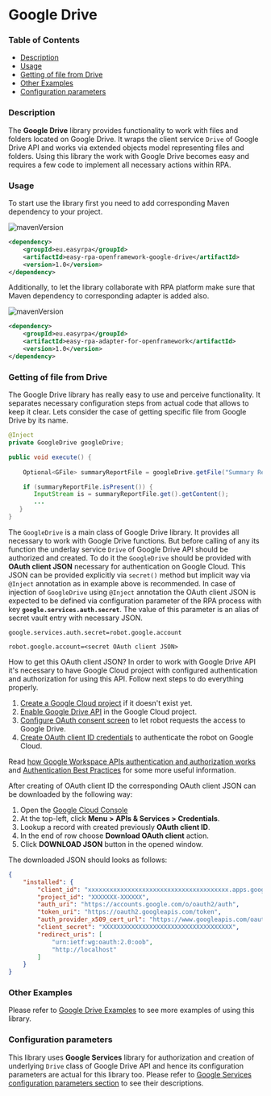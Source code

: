 # Google Drive

### Table of Contents
* [Description](#description)
* [Usage](#usage)
* [Getting of file from Drive](#getting-of-file-from-drive)
* [Other Examples](#other-examples)
* [Configuration parameters](#configuration-parameters)

### Description

The **Google Drive** library provides functionality to work with files and folders located on Google Drive. It wraps 
the client service `Drive` of Google Drive API and works via extended objects model representing files and folders.
Using this library the work with Google Drive becomes easy and requires a few code to implement all necessary actions 
within RPA.

### Usage

To start use the library first you need to add corresponding Maven dependency to your project.

![mavenVersion](https://img.shields.io/maven-central/v/eu.easyrpa/easy-rpa-openframework-google-drive)
```xml
<dependency>
    <groupId>eu.easyrpa</groupId>
    <artifactId>easy-rpa-openframework-google-drive</artifactId>
    <version>1.0</version>
</dependency>
```

Additionally, to let the library collaborate with RPA platform make sure that Maven dependency to corresponding adapter 
is added also. 

![mavenVersion](https://img.shields.io/maven-central/v/eu.easyrpa/easy-rpa-adapter-for-openframework)
```xml
<dependency>
    <groupId>eu.easyrpa</groupId>
    <artifactId>easy-rpa-adapter-for-openframework</artifactId>
    <version>1.0</version>
</dependency>
```

### Getting of file from Drive

The Google Drive library has really easy to use and perceive functionality. It separates necessary configuration steps 
from actual code that allows to keep it clear. Lets consider the case of getting specific file from Google Drive by 
its name.    
```Java
@Inject
private GoogleDrive googleDrive;

public void execute() {
    
    Optional<GFile> summaryReportFile = googleDrive.getFile("Summary Report");

    if (summaryReportFile.isPresent()) {
       InputStream is = summaryReportFile.get().getContent();
       ...
   }
}
```

The `GoogleDrive` is a main class of Google Drive library. It provides all necessary to work with Google Drive
functions. But before calling of any its function the underlay service `Drive` of Google Drive API should be authorized
and created. To do it the `GoogleDrive` should be provided with **OAuth client JSON** necessary for authentication on 
Google Cloud. This JSON can be provided explicitly via `secret()` method but implicit way via `@Inject` annotation 
as in example above is recommended. In case of injection of `GoogleDrive` using `@Inject` annotation the OAuth client 
JSON is expected to be defined via configuration parameter of the RPA process with key **`google.services.auth.secret`**. 
The value of this parameter is an alias of secret vault entry with necessary JSON. 
 ```properties
 google.services.auth.secret=robot.google.account
 ``` 

 ```properties
 robot.google.account=<secret OAuth client JSON>
 ``` 

How to get this OAuth client JSON? In order to work with Google Drive API it's necessary to have Google Cloud 
project with configured authentication and authorization for using this API. Follow next steps to do everything 
properly.

1. [Create a Google Cloud project][create_project_link] if it doesn't exist yet. 
2. [Enable Google Drive API][enable_apis_link] in the Google Cloud project.
3. [Configure OAuth consent screen][configure_oauth_consent_link] to let robot requests the access to Google Drive.
4. [Create OAuth client ID credentials][create_credentials_link] to authenticate the robot on Google Cloud.

Read [how Google Workspace APIs authentication and authorization works][auth_overview_link] and
[Authentication Best Practices][best_practices_link] for some more useful information.

[create_project_link]: https://developers.google.com/workspace/guides/create-project
[enable_apis_link]: https://developers.google.com/workspace/guides/enable-apis
[auth_overview_link]: https://developers.google.com/workspace/guides/auth-overview
[configure_oauth_consent_link]: https://developers.google.com/workspace/guides/configure-oauth-consent
[create_credentials_link]: https://developers.google.com/workspace/guides/create-credentials#oauth-client-id
[best_practices_link]: https://www.google.com/support/enterprise/static/gapps/docs/admin/en/gapps_workspace/Google%20Workspace%20APIs%20-%20Authentication%20Best%20Practices.pdf

After creating of OAuth client ID the corresponding OAuth client JSON can be downloaded by the following way:
1. Open the [Google Cloud Console](https://console.cloud.google.com)
2. At the top-left, click **Menu > APIs & Services > Credentials**.
3. Lookup a record with created previously **OAuth client ID**.
5. In the end of row choose **Download OAuth client** action.
6. Click **DOWNLOAD JSON** button in the opened window.

The downloaded JSON should looks as follows:
```json
{
    "installed": {
        "client_id": "xxxxxxxxxxxxxxxxxxxxxxxxxxxxxxxxxxxxxxx.apps.googleusercontent.com",
        "project_id": "XXXXXXX-XXXXXX",
        "auth_uri": "https://accounts.google.com/o/oauth2/auth",
        "token_uri": "https://oauth2.googleapis.com/token",
        "auth_provider_x509_cert_url": "https://www.googleapis.com/oauth2/v1/certs",
        "client_secret": "XXXXXXXXXXXXXXXXXXXXXXXXXXXXXXXXXXXX",
        "redirect_uris": [
            "urn:ietf:wg:oauth:2.0:oob",
            "http://localhost"
        ]
    }
}
```

### Other Examples

Please refer to [Google Drive Examples](../../examples#google-drive) to see more examples of using this library.

### Configuration parameters

This library uses **Google Services** library for authorization and creation of underlying `Drive` class of 
Google Drive API and hence its configuration parameters are actual for this library too. Please refer to 
[Google Services configuration parameters section](../google-services#configuration-parameters) to see their 
descriptions.  
